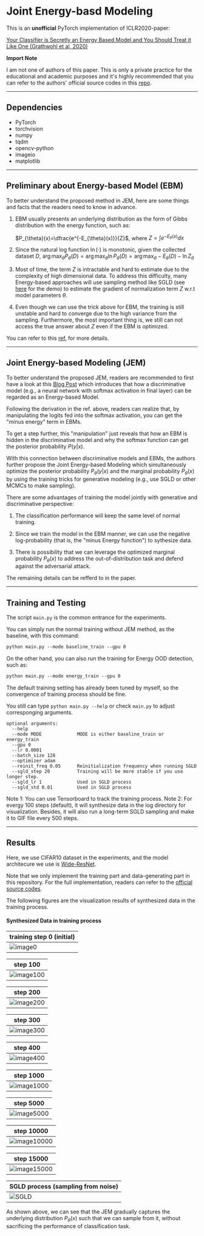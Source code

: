 # Joint Energy-basd Modeling

This is an **unofficial** PyTorch implementation of ICLR2020-paper: 

[Your Classifier is Secretly an Energy Based Model and You Should Treat it Like One (Grathwohl et al, 2020)](https://arxiv.org/abs/1912.03263)

**Import Note**

I am not one of authors of this paper. This is only a private practice for the educational and academic purposes and it's highly recommended that you can refer to the authors' official source codes in this [repo](https://github.com/wgrathwohl/JEM).

---------------------------------------------------------------------------
## Dependencies

* PyTorch
* torchvision
* numpy
* tqdm
* opencv-python
* imageio
* matplotlib


---------------------------------------------------------------------------
## Preliminary about Energy-based Model (EBM)

To better understand the proposed method in JEM, here are some things and facts that the readers need to know in advance.

1. EBM usually presents an underlying distribution as the form of Gibbs distribution with the energy function, such as: 

    $P_{\theta}(x)=\dfrac{e^{-E_{\theta}(x)}}{Z}$, where $Z=\int_{}^{} e^{-E_{\theta}(x)}dx$

2. Since the natural log function $\ln(\cdot)$ is monotonic, given the collected dataset $D$, $\arg\max_\theta P_{\theta}(D) = \arg\max_\theta \ln{P_{\theta}(D)} = \arg\max_\theta -E_{\theta}(D) - \ln{Z_{\theta}}$  

3. Most of time, the term $Z$ is intractable and hard to estimate due to the complexity of high dimensional data. To address this difficulty, many Energy-based approaches will use sampling method like SGLD (see [here](https://github.com/ninechi143/PyTorch-LangevinDynamics) for the demo) to estimate the gradient of normalization term $Z$ w.r.t model parameters $\theta$.

4. Even though we can use the trick above for EBM, the training is still unstable and hard to converge due to the high variance from the sampling. Furthermore, the most important thing is, we still can not access the true answer about $Z$ even if the EBM is optimized.

You can refer to this [ref.](https://arxiv.org/abs/2101.03288) for more details.

---------------------------------------------------------------------------
## Joint Energy-based Modeling (JEM)
To better understand the proposed JEM, readers are recommended to first have a look at this [Blog Post](https://jmtomczak.github.io/blog/11/11_energy_based_models.html) which introduces that how a discriminative model (e.g., a neural network with softmax activation in final layer) can be regarded as an Energy-based Model.

Following the derivation in the ref. above, readers can realize that, by manipulating the logits fed into the softmax activation, you can get the "minus energy" term in EBMs.

To get a step further, this "manipulation" just reveals that how an EBM is hidden in the discriminative model and why the softmax function can get the posterior probability $P(y|x)$.

With this connection between discriminative models and EBMs, the authors further propose the Joint Energy-based Modeling which simultaneously optimize the posterior probability $P_{\theta}(y|x)$ and the marginal probability $P_{\theta}(x)$ by using the training tricks for generative modeling (e.g., use SGLD or other MCMCs to make sampling). 

There are some advantages of training the model jointly with generative and discriminative perspective:

1. The classification performance will keep the same level of normal training.

2. Since we train the model in the EBM manner, we can use the negative log-probability (that is, the "minus Energy function") to sythesize data.

3. There is possibility that we can leverage the optimized marginal probability $P_{\theta}(x)$ to address the out-of-distribution task and defend against the adversarial attack.

The remaining details can be refferd to in the paper.

---------------------------------------------------------------------------
## Training and Testing

The script `main.py` is the common entrance for the experiments.

You can simply run the normal training without JEM method, as the baseline, with this command:

```markdown
python main.py --mode baseline_train --gpu 0
```

On the other hand, you can also run the training for Energy OOD detection, such as:

```markdown
python main.py --mode energy_train --gpu 0
```

The default training setting has already been tuned by myself, so the convergence of training process should be fine.

You still can type `python main.py --help` or check `main.py` to adjust corresponging arguments.

```
optional arguments:
  --help          
  --mode MODE             MODE is either baseline_train or energy_train
  --gpu 0       
  --lr 0.0001          
  --batch_size 128   
  --optimizer adam
  --reinit_freq 0.05      Reinitialization frequency when running SGLD
  --sgld_step 20          Training will be more stable if you use longer step.
  --sgld_lr 1             Used in SGLD process
  --sgld_std 0.01         Used in SGLD process
```

Note 1: You can use Tensorboard to track the training process.
Note 2: For evergy 100 steps (default), it will synthesize data in the log directory for visualization. Besides, it will also run a long-term SGLD sampling and make it to GIF file every 500 steps.


---------------------------------------------------------------------------
## Results

Here, we use CIFAR10 dataset in the experiments, and the model architecure we use is [Wide-ResNet](https://arxiv.org/abs/1605.07146).

Note that we only implement the training part and data-generating part in this repository. For the full implementation, readers can refer to the [official source codes](https://github.com/wgrathwohl/JEM).

The following figures are the visualization results of synthesized data in the training process.

#### Synthesized Data in training process

| training step 0 (initial)| 
| ---------- |
| ![image0](assets/sampled_image_00000001.png)|

| step 100| 
| ---------- |
| ![image100](assets/sampled_image_00000101.png)|

| step 200| 
| ---------- |
| ![image200](assets/sampled_image_00000201.png)|

| step 300| 
| ---------- |
| ![image300](assets/sampled_image_00000301.png)|

| step 400| 
| ---------- |
| ![image400](assets/sampled_image_00000401.png)|

| step 1000| 
| ---------- |
| ![image1000](assets/sampled_image_00001001.png)|

| step 5000| 
| ---------- |
| ![image5000](assets/sampled_image_00005001.png)|

| step 10000| 
| ---------- |
| ![image10000](assets/sampled_image_00010001.png)|

| step 15000| 
| ---------- |
| ![image15000](assets/sampled_image_00015001.png)|

| SGLD process (sampling from noise)| 
| ---------- |
| ![SGLD](assets/SGLD_process_demo.gif)|



As shown above, we can see that the JEM gradually captures the underlying distribution $P_{\theta}(x)$ such that we can sample from it, without sacrificing the performance of classification task.

